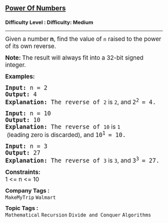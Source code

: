 <h2><a href="https://www.geeksforgeeks.org/problems/power-of-numbers-1587115620/1?page=1&category=Mathematical&difficulty=Easy,Medium&sortBy=submissions">Power Of Numbers</a></h2><h3>Difficulty Level : Difficulty: Medium</h3><hr><div class="problems_problem_content__Xm_eO"><p><span style="font-size: 14pt;">Given a number<strong> n</strong>, find the value of <code>n</code> raised to the power of its own reverse.</span></p>
<p><span style="font-size: 14pt;"><strong>Note: </strong>The result will always fit into a 32-bit signed integer.</span></p>
<p><span style="font-size: 14pt;"><strong>Examples:</strong></span></p>
<pre><span style="font-size: 14pt;"><strong>Input: </strong>n = 2<br><strong>Output: </strong>4<strong>
Explanation: </strong>The reverse of <code>2</code><span style="font-family: -apple-system, BlinkMacSystemFont, 'Segoe UI', Roboto, Oxygen, Ubuntu, Cantarell, 'Open Sans', 'Helvetica Neue', sans-serif;"> is </span><code>2</code><span style="font-family: -apple-system, BlinkMacSystemFont, 'Segoe UI', Roboto, Oxygen, Ubuntu, Cantarell, 'Open Sans', 'Helvetica Neue', sans-serif;">, and </span><span class="katex"><span class="katex-mathml">2<sup>2 </sup>= 4</span></span>.</span></pre>
<pre><span style="font-size: 14pt;"><strong>Input: </strong>n = 10
<strong>Output: </strong>10<strong>
Explanation: </strong>The reverse of <code>10</code><span style="font-family: -apple-system, BlinkMacSystemFont, 'Segoe UI', Roboto, Oxygen, Ubuntu, Cantarell, 'Open Sans', 'Helvetica Neue', sans-serif;"> is </span><code>1</code><span style="font-family: -apple-system, BlinkMacSystemFont, 'Segoe UI', Roboto, Oxygen, Ubuntu, Cantarell, 'Open Sans', 'Helvetica Neue', sans-serif;"> (leading zero is discarded), and </span><span class="katex"><span class="katex-mathml">10<sup>1 </sup>= 10</span></span>.</span></pre>
<pre><span style="font-size: 14pt;"><strong>Input: </strong>n = 3
<strong>Output: </strong>27<strong>
Explanation: </strong>The reverse of <code>3</code><span style="font-family: -apple-system, BlinkMacSystemFont, 'Segoe UI', Roboto, Oxygen, Ubuntu, Cantarell, 'Open Sans', 'Helvetica Neue', sans-serif;"> is </span><code>3</code><span style="font-family: -apple-system, BlinkMacSystemFont, 'Segoe UI', Roboto, Oxygen, Ubuntu, Cantarell, 'Open Sans', 'Helvetica Neue', sans-serif;">, and </span><span class="katex"><span class="katex-mathml">3<sup>3 </sup>= 27</span></span>.</span></pre>
<p><span style="font-size: 14pt;"><strong>Constraints:</strong><br>1 &lt;= n &lt;= 10</span></p></div><p><span style=font-size:18px><strong>Company Tags : </strong><br><code>MakeMyTrip</code>&nbsp;<code>Walmart</code>&nbsp;<br><p><span style=font-size:18px><strong>Topic Tags : </strong><br><code>Mathematical</code>&nbsp;<code>Recursion</code>&nbsp;<code>Divide and Conquer</code>&nbsp;<code>Algorithms</code>&nbsp;